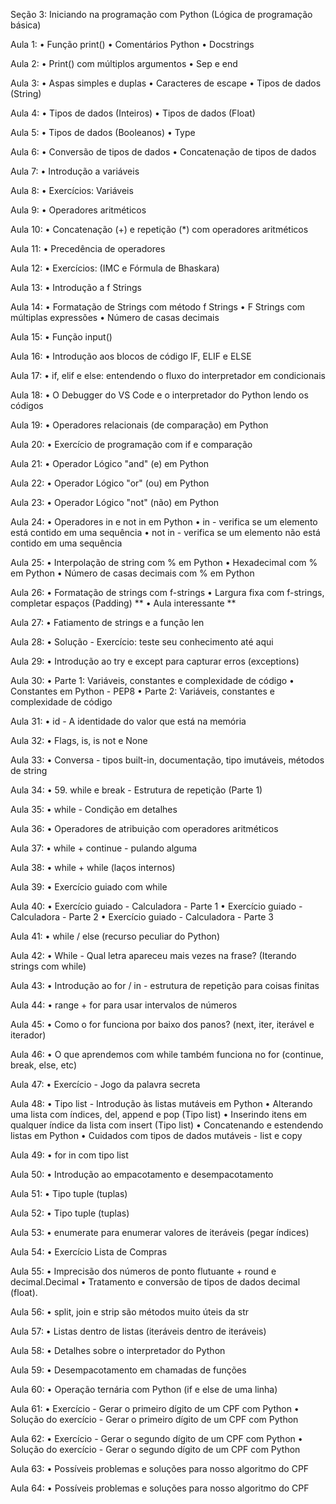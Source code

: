 Seção 3: Iniciando na programação com Python (Lógica de programação básica)

Aula 1:
• Função print()
• Comentários Python
• Docstrings

Aula 2:
• Print() com múltiplos argumentos
• Sep e end


Aula 3:
• Aspas simples e duplas
• Caracteres de escape
• Tipos de dados (String)

Aula 4:
• Tipos de dados (Inteiros)
• Tipos de dados (Float)

Aula 5:
• Tipos de dados (Booleanos)
• Type

Aula 6:
• Conversão de tipos de dados
• Concatenação de tipos de dados

Aula 7:
• Introdução a variáveis

Aula 8:
• Exercícios: Variáveis

Aula 9:
• Operadores aritméticos

Aula 10:
• Concatenação (+) e repetição (*) com operadores aritméticos

Aula 11:
• Precedência de operadores

Aula 12:
• Exercícios: (IMC e Fórmula de Bhaskara)

Aula 13:
• Introdução a f Strings

Aula 14:
• Formatação de Strings com método f Strings
• F Strings com múltiplas expressões
• Número de casas decimais

Aula 15:
• Função input()

Aula 16:
• Introdução aos blocos de código IF, ELIF e ELSE

Aula 17:
• if, elif e else: entendendo o fluxo do interpretador em condicionais

Aula 18:
• O Debugger do VS Code e o interpretador do Python lendo os códigos 

Aula 19:
• Operadores relacionais (de comparação) em Python

Aula 20:
• Exercício de programação com if e comparação

Aula 21:
• Operador Lógico "and" (e) em Python 

Aula 22:
• Operador Lógico "or" (ou) em Python

Aula 23:
• Operador Lógico "not" (não) em Python

Aula 24:
• Operadores in e not in em Python
• in - verifica se um elemento está contido em uma sequência
• not in - verifica se um elemento não está contido em uma sequência

Aula 25:
• Interpolação de string com % em Python
• Hexadecimal com % em Python
• Número de casas decimais com % em Python

Aula 26:
• Formatação de strings com f-strings
• Largura fixa com f-strings, completar espaços (Padding) **
• Aula interessante **

Aula 27:
• Fatiamento de strings e a função len  

Aula 28:
• Solução - Exercício: teste seu conhecimento até aqui

Aula 29:
• Introdução ao try e except para capturar erros (exceptions)

Aula 30:
• Parte 1: Variáveis, constantes e complexidade de código
• Constantes em Python - PEP8
• Parte 2: Variáveis, constantes e complexidade de código

Aula 31:
• id - A identidade do valor que está na memória

Aula 32:
• Flags, is, is not e None

Aula 33:
• Conversa - tipos built-in, documentação, tipo imutáveis, métodos de string

Aula 34:
• 59. while e break - Estrutura de repetição (Parte 1)

Aula 35:
• while - Condição em detalhes

Aula 36:
• Operadores de atribuição com operadores aritméticos

Aula 37:
• while + continue - pulando alguma

Aula 38:
• while + while (laços internos)

Aula 39:
• Exercício guiado com while

Aula 40:
• Exercício guiado - Calculadora - Parte 1
• Exercício guiado - Calculadora - Parte 2
• Exercício guiado - Calculadora - Parte 3

Aula 41:
• while / else (recurso peculiar do Python)

Aula 42:
• While - Qual letra apareceu mais vezes na frase? (Iterando strings com while)

Aula 43:
• Introdução ao for / in - estrutura de repetição para coisas finitas

Aula 44:
• range + for para usar intervalos de números

Aula 45:
• Como o for funciona por baixo dos panos? (next, iter, iterável e iterador)

Aula 46:
• O que aprendemos com while também funciona no for (continue, break, else, etc)

Aula 47:
• Exercício - Jogo da palavra secreta

Aula 48:
• Tipo list - Introdução às listas mutáveis em Python
• Alterando uma lista com índices, del, append e pop (Tipo list)
• Inserindo itens em qualquer índice da lista com insert (Tipo list)
• Concatenando e estendendo listas em Python
• Cuidados com tipos de dados mutáveis - list e copy

Aula 49:
• for in com tipo list

Aula 50:
• Introdução ao empacotamento e desempacotamento

Aula 51:
• Tipo tuple (tuplas)

Aula 52:
• Tipo tuple (tuplas)

Aula 53: 
• enumerate para enumerar valores de iteráveis (pegar índices)

Aula 54:
• Exercício Lista de Compras

Aula 55:
• Imprecisão dos números de ponto flutuante + round e decimal.Decimal
• Tratamento e conversão de tipos de dados decimal (float).

Aula 56:
• split, join e strip são métodos muito úteis da str

Aula 57:
• Listas dentro de listas (iteráveis dentro de iteráveis)

Aula 58:
• Detalhes sobre o interpretador do Python

Aula 59:
• Desempacotamento em chamadas de funções

Aula 60:
• Operação ternária com Python (if e else de uma linha)

Aula 61:
• Exercício - Gerar o primeiro dígito de um CPF com Python
• Solução do exercício - Gerar o primeiro dígito de um CPF com Python

Aula 62:
• Exercício - Gerar o segundo dígito de um CPF com Python
• Solução do exercício - Gerar o segundo dígito de um CPF com Python

Aula 63:
• Possíveis problemas e soluções para nosso algoritmo do CPF

Aula 64:
• Possíveis problemas e soluções para nosso algoritmo do CPF